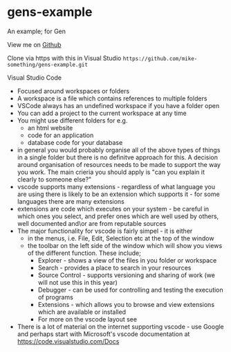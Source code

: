 # gens-example
An example; for Gen

View me on [Github](https://github.com/mike-something/gens-example.git)

Clone via https with this in Visual Studio ```https://github.com/mike-something/gens-example.git```


Visual Studio Code 

- Focused around workspaces or folders
- A workspace is a file which contains references to multiple folders
- VSCode always has an undefined workspace if you have a folder open
- You can add a project to the current workspace at any time
- You might use different folders for e.g.
  - an html website
  - code for an application
  - database code for your database
- in general you would probably organise all of the above types of things in a single folder but there is no definitve approach for this. A decision around organisation of resources needs to be made to support the way you work. The main crieria you should apply is "can you explain it clearly to someone else?"
- vscode supports many extensions - regardless of what language you are using there is likely to be an extension which supports it - for some languages there are many extensions
- extensions are code which executes on your system - be careful in which ones you select, and prefer ones which are well used by others, well documented and\or are from reputable sources
- The major functionality for vscode is fairly simpel - it is either
  - in the menus, i.e. File, Edit, Selection etc at the top of the window
  - the toolbar on the left side of the window which will show you views of the different function. These include;
    - Explorer - shows a view of the files in you folder or workspace
    - Search - provides a place to search in your resources
    - Source Control - supports versioning and sharing of work (we will not use this in this year)
    - Debugger - can be used for controlling and testing the execution of programs
    - Extensions - which allows you to browse and view extensions which are available or installed
    - For more on the vscode layout see 
- There is a lot of material on the internet supporting vscode - use Google and perhaps start with Microsoft's vscode documentation at https://code.visualstudio.com/Docs

